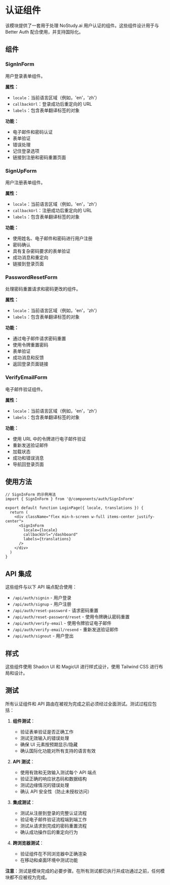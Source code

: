# 认证组件

该模块提供了一套用于处理 NoStudy.ai 用户认证的组件。这些组件设计用于与 Better Auth 配合使用，并支持国际化。

## 组件

### SignInForm

用户登录表单组件。

**属性：**

- `locale`：当前语言区域（例如，'en'，'zh'）
- `callbackUrl`：登录成功后重定向的 URL
- `labels`：包含表单翻译标签的对象

**功能：**

- 电子邮件和密码认证
- 表单验证
- 错误处理
- 记住登录选项
- 链接到注册和密码重置页面

### SignUpForm

用户注册表单组件。

**属性：**

- `locale`：当前语言区域（例如，'en'，'zh'）
- `callbackUrl`：注册成功后重定向的 URL
- `labels`：包含表单翻译标签的对象

**功能：**

- 使用姓名、电子邮件和密码进行用户注册
- 密码确认
- 具有复杂密码要求的表单验证
- 成功消息和重定向
- 链接到登录页面

### PasswordResetForm

处理密码重置请求和密码更改的组件。

**属性：**

- `locale`：当前语言区域（例如，'en'，'zh'）
- `labels`：包含表单翻译标签的对象

**功能：**

- 通过电子邮件请求密码重置
- 使用令牌重置密码
- 表单验证
- 成功消息和反馈
- 返回登录页面链接

### VerifyEmailForm

电子邮件验证组件。

**属性：**

- `locale`：当前语言区域（例如，'en'，'zh'）
- `labels`：包含表单翻译标签的对象

**功能：**

- 使用 URL 中的令牌进行电子邮件验证
- 重新发送验证邮件
- 加载状态
- 成功和错误消息
- 导航回登录页面

## 使用方法

```tsx
// SignInForm 的示例用法
import { SignInForm } from '@/components/auth/SignInForm'

export default function LoginPage({ locale, translations }) {
  return (
    <div className="flex min-h-screen w-full items-center justify-center">
      <SignInForm
        locale={locale}
        callbackUrl="/dashboard"
        labels={translations}
      />
    </div>
  )
}
```

## API 集成

这些组件与以下 API 端点配合使用：

- `/api/auth/signin` - 用户登录
- `/api/auth/signup` - 用户注册
- `/api/auth/reset-password` - 请求密码重置
- `/api/auth/reset-password/reset` - 使用令牌确认密码重置
- `/api/auth/verify-email` - 使用令牌验证电子邮件
- `/api/auth/verify-email/resend` - 重新发送验证邮件
- `/api/auth/signout` - 用户登出

## 样式

这些组件使用 Shadcn UI 和 MagicUI 进行样式设计，使用 Tailwind CSS 进行布局和设计。

## 测试

所有认证组件和 API 路由在被视为完成之前必须经过全面测试。测试过程应包括：

1. **组件测试**：

   - 验证表单验证是否正确工作
   - 测试无效输入的错误处理
   - 确保 UI 元素按预期显示/隐藏
   - 确认国际化功能对所有支持的语言有效

2. **API 测试**：

   - 使用有效和无效输入测试每个 API 端点
   - 验证正确的响应状态码和数据结构
   - 测试边缘情况的错误处理
   - 确认 API 安全性（防止未授权访问）

3. **集成测试**：

   - 测试从注册到登录的完整认证流程
   - 验证电子邮件验证流程端到端工作
   - 测试从请求到完成的密码重置流程
   - 确认成功操作后的重定向行为

4. **跨浏览器测试**：
   - 验证组件在不同浏览器中正确渲染
   - 在移动和桌面环境中测试功能

**注意**：测试是模块完成的必要步骤。在所有测试都已执行并成功通过之前，任何模块都不应被视为完成。
